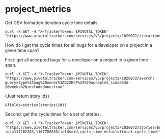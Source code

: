 # project_metrics

Get CSV formatted iteration cycle time details

```
curl -X GET -H "X-TrackerToken: $PIVOTAL_TOKEN" "https://www.pivotaltracker.com/services/v5/projects/1020072/iterations/103/analytics/cycle_time_details.csv"
```

How do I get the cycle times for all bugs for a developer on a project in a given time span?

First: get all accepted bugs for a developer on a project in a given time span.

```
curl -X GET -H "X-TrackerToken: $PIVOTAL_TOKEN" "https://www.pivotaltracker.com/services/v5/projects/1020072/search?query=type%3Abug%20owner%3A%22ECF%22%20accepted_since%3A-26weeks%20includedone:true"
```

(Just return story ids)
```
&fields=stories(stories(id))
```

Second: get the cycle times for a set of stories.

```
curl -X GET -H "X-TrackerToken: $PIVOTAL_TOKEN" "https://www.pivotaltracker.com/services/v5/projects/1020072/stories/bulk?ids=117162203,116778863&fields=id,cycle_time_details(total_cycle_time)"
```
